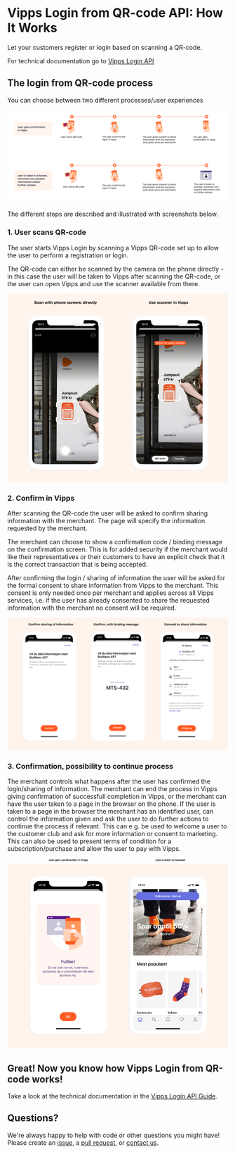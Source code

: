 # Vipps Login from QR-code API: How It Works

Let your customers register or login based on scanning a QR-code.

For technical documentation go to
[Vipps Login API](https://github.com/vippsas/vipps-login-api/blob/master/vipps-login-api.md)

## The login from QR-code process
You can choose between two different processes/user experiences 

![login process](images/vipps-login-from-QR-process.png)

The different steps are described and illustrated with screenshots below.

### 1. User scans QR-code
The user starts Vipps Login by scanning a Vipps QR-code set up to allow the user to perform a registration or login.

The QR-code can either be scanned by the camera on the phone directly - in this case the user will be taken to Vipps after scanning the QR-code, or the user can open Vipps and use the scanner available from there.

![User gets push message from Vipps](images/vipps-login-QR-scan.png)

### 2. Confirm in Vipps
After scanning the QR-code the user will be asked to confirm sharing information with the merchant. The page will specify the information requested by the merchant.

The merchant can choose to show a confirmation code / binding message on the confirmation screen. This is for added security if the merchant would like their representatives or their customers to have an explicit check that it is the correct transaction that is being accepted. 

After confirming the login / sharing of information the user will be asked for the formal consent to share information from Vipps to the merchant. This consent is only needed once per merchant and applies across all Vipps services, i.e. if the user has already consented to share the requested information with the merchant no consent will be required.

![User confirm in Vipps](images/vipps-login-confirm.png)

### 3. Confirmation, possibility to continue process
The merchant controls what happens after the user has  confirmed the login/sharing of information. The merchant can end the process in Vipps giving confirmation of successfull completion in Vipps, or the merchant can have the user taken to a page in the browser on the phone. If the user is taken to a page in the browser the merchant has an identified user, can control the information given and ask the user to do further actions to continue the process if relevant. This can e.g. be used to welcome a user to the customer club and ask for more information or consent to marketing. This can also be used to present terms of condition for a subscription/purchase and allow the user to pay with Vipps.

![User gets confirmation in Vipps or is taken to browser](images/vipps-login-confirmation.png)

## Great! Now you know how Vipps Login from QR-code works!

Take a look at the technical documentation in the [Vipps Login API Guide](https://github.com/vippsas/vipps-login-api/blob/master/vipps-login-api.md).


## Questions?

We're always happy to help with code or other questions you might have!
Please create an [issue](https://github.com/vippsas/vipps-login-api/issues),
a [pull request](https://github.com/vippsas/vipps-login-api/pulls),
or [contact us](https://github.com/vippsas/vipps-developers/blob/master/contact.md).
